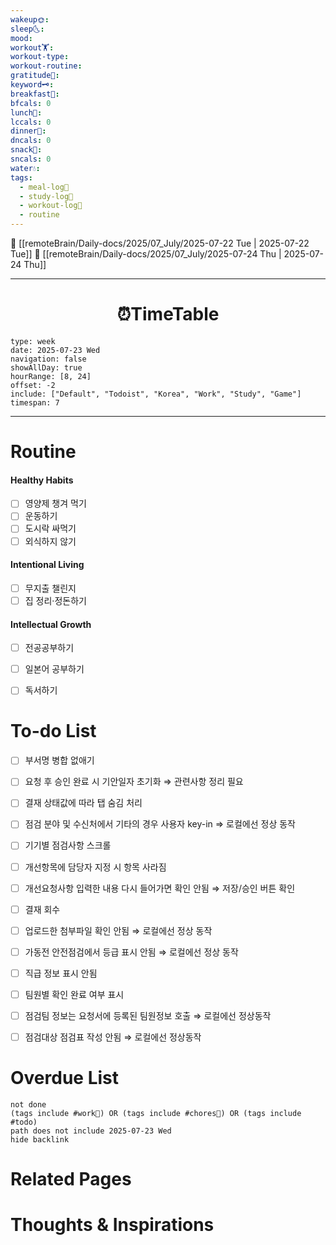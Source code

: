 ```yaml
---
wakeup🌞: 
sleep🌜: 
mood: 
workout🏋️: 
workout-type: 
workout-routine: 
gratitude🙏: 
keyword🗝️: 
breakfast🍳: 
bfcals: 0
lunch🍚: 
lccals: 0
dinner🥗: 
dncals: 0
snack🍬: 
sncals: 0
water💧: 
tags:
  - meal-log📝
  - study-log📓
  - workout-log💪
  - routine
---
```


🔺 [[remoteBrain/Daily-docs/2025/07_July/2025-07-22 Tue | 2025-07-22 Tue]]
🔻 [[remoteBrain/Daily-docs/2025/07_July/2025-07-24 Thu | 2025-07-24 Thu]]
___
<h1> <center>⏰TimeTable </center> </h1>

```gEvent
type: week
date: 2025-07-23 Wed
navigation: false
showAllDay: true
hourRange: [8, 24]
offset: -2
include: ["Default", "Todoist", "Korea", "Work", "Study", "Game"]
timespan: 7
```

--- 


# Routine 

####  Healthy Habits
- [ ] 영양제 챙겨 먹기
- [ ] 운동하기
- [ ] 도시락 싸먹기 
- [ ] 외식하지 않기 

####  Intentional Living 
- [ ] 무지출 챌린지 
- [ ] 집 정리·정돈하기

#### Intellectual Growth
- [ ] 전공공부하기
- [ ] 일본어 공부하기
- [ ] 독서하기



# To-do List

- [ ] 부서명 병합 없애기
- [ ] 요청 후 승인 완료 시 기안일자 초기화 ⇒ 관련사항 정리 필요
- [ ] 결재 상태값에 따라 탭 숨김 처리
- [ ] 점검 분야 및 수신처에서 기타의 경우 사용자 key-in ⇒ 로컬에선 정상 동작
- [ ] 기기별 점검사항 스크롤
- [ ] 개선항목에 담당자 지정 시 항목 사라짐 
- [ ] 개선요청사항 입력한 내용 다시 들어가면 확인 안됨 ⇒ 저장/승인 버튼 확인 
- [ ] 결재 회수 
- [ ] 업로드한 첨부파일 확인 안됨 ⇒ 로컬에선 정상 동작 
- [ ] 가동전 안전점검에서 등급 표시 안됨 ⇒ 로컬에선 정상 동작 
- [ ] 직급 정보 표시 안됨 
- [ ] 팀원별 확인 완료 여부 표시 
- [ ] 점검팀 정보는 요청서에 등록된 팀원정보 호출 ⇒ 로컬에선 정상동작
- [ ] 점검대상 점검표 작성 안됨 ⇒ 로컬에선 정상동작


# Overdue List
```tasks
not done
(tags include #work💼) OR (tags include #chores🧺) OR (tags include #todo)
path does not include 2025-07-23 Wed
hide backlink
```

# Related Pages



# Thoughts & Inspirations

